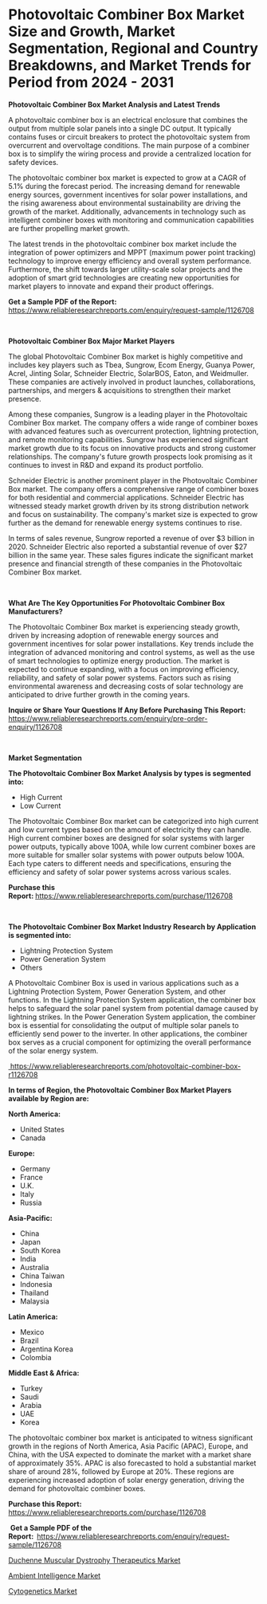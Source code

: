<p><h1>Photovoltaic Combiner Box Market Size and Growth, Market Segmentation, Regional and Country Breakdowns, and Market Trends for Period from 2024 -  2031</h1></p><p><strong>Photovoltaic Combiner Box Market Analysis and Latest Trends</strong></p>
<p><p>A photovoltaic combiner box is an electrical enclosure that combines the output from multiple solar panels into a single DC output. It typically contains fuses or circuit breakers to protect the photovoltaic system from overcurrent and overvoltage conditions. The main purpose of a combiner box is to simplify the wiring process and provide a centralized location for safety devices.</p><p>The photovoltaic combiner box market is expected to grow at a CAGR of 5.1% during the forecast period. The increasing demand for renewable energy sources, government incentives for solar power installations, and the rising awareness about environmental sustainability are driving the growth of the market. Additionally, advancements in technology such as intelligent combiner boxes with monitoring and communication capabilities are further propelling market growth.</p><p>The latest trends in the photovoltaic combiner box market include the integration of power optimizers and MPPT (maximum power point tracking) technology to improve energy efficiency and overall system performance. Furthermore, the shift towards larger utility-scale solar projects and the adoption of smart grid technologies are creating new opportunities for market players to innovate and expand their product offerings.</p></p>
<p><strong>Get a Sample PDF of the Report:&nbsp;</strong> <a href="https://www.reliableresearchreports.com/enquiry/request-sample/1126708">https://www.reliableresearchreports.com/enquiry/request-sample/1126708</a></p>
<p>&nbsp;</p>
<p><strong>Photovoltaic Combiner Box Major Market Players</strong></p>
<p><p>The global Photovoltaic Combiner Box market is highly competitive and includes key players such as Tbea, Sungrow, Ecom Energy, Guanya Power, Acrel, Jinting Solar, Schneider Electric, SolarBOS, Eaton, and Weidmuller. These companies are actively involved in product launches, collaborations, partnerships, and mergers & acquisitions to strengthen their market presence.</p><p>Among these companies, Sungrow is a leading player in the Photovoltaic Combiner Box market. The company offers a wide range of combiner boxes with advanced features such as overcurrent protection, lightning protection, and remote monitoring capabilities. Sungrow has experienced significant market growth due to its focus on innovative products and strong customer relationships. The company's future growth prospects look promising as it continues to invest in R&D and expand its product portfolio.</p><p>Schneider Electric is another prominent player in the Photovoltaic Combiner Box market. The company offers a comprehensive range of combiner boxes for both residential and commercial applications. Schneider Electric has witnessed steady market growth driven by its strong distribution network and focus on sustainability. The company's market size is expected to grow further as the demand for renewable energy systems continues to rise.</p><p>In terms of sales revenue, Sungrow reported a revenue of over $3 billion in 2020. Schneider Electric also reported a substantial revenue of over $27 billion in the same year. These sales figures indicate the significant market presence and financial strength of these companies in the Photovoltaic Combiner Box market.</p></p>
<p>&nbsp;</p>
<p><strong>What Are The Key Opportunities For Photovoltaic Combiner Box Manufacturers?</strong></p>
<p><p>The Photovoltaic Combiner Box market is experiencing steady growth, driven by increasing adoption of renewable energy sources and government incentives for solar power installations. Key trends include the integration of advanced monitoring and control systems, as well as the use of smart technologies to optimize energy production. The market is expected to continue expanding, with a focus on improving efficiency, reliability, and safety of solar power systems. Factors such as rising environmental awareness and decreasing costs of solar technology are anticipated to drive further growth in the coming years.</p></p>
<p><strong>Inquire or Share Your Questions If Any Before Purchasing This Report:</strong> <a href="https://www.reliableresearchreports.com/enquiry/pre-order-enquiry/1126708">https://www.reliableresearchreports.com/enquiry/pre-order-enquiry/1126708</a></p>
<p>&nbsp;</p>
<p><strong>Market Segmentation</strong></p>
<p><strong>The Photovoltaic Combiner Box Market Analysis by types is segmented into:</strong></p>
<p><ul><li>High Current</li><li>Low Current</li></ul></p>
<p><p>The Photovoltaic Combiner Box market can be categorized into high current and low current types based on the amount of electricity they can handle. High current combiner boxes are designed for solar systems with larger power outputs, typically above 100A, while low current combiner boxes are more suitable for smaller solar systems with power outputs below 100A. Each type caters to different needs and specifications, ensuring the efficiency and safety of solar power systems across various scales.</p></p>
<p><strong>Purchase this Report:&nbsp;</strong><a href="https://www.reliableresearchreports.com/purchase/1126708">https://www.reliableresearchreports.com/purchase/1126708</a></p>
<p>&nbsp;</p>
<p><strong>The Photovoltaic Combiner Box Market Industry Research by Application is segmented into:</strong></p>
<p><ul><li>Lightning Protection System</li><li>Power Generation System</li><li>Others</li></ul></p>
<p><p>A Photovoltaic Combiner Box is used in various applications such as a Lightning Protection System, Power Generation System, and other functions. In the Lightning Protection System application, the combiner box helps to safeguard the solar panel system from potential damage caused by lightning strikes. In the Power Generation System application, the combiner box is essential for consolidating the output of multiple solar panels to efficiently send power to the inverter. In other applications, the combiner box serves as a crucial component for optimizing the overall performance of the solar energy system.</p></p>
<p><a href="https://www.reliableresearchreports.com/photovoltaic-combiner-box-r1126708">&nbsp;https://www.reliableresearchreports.com/photovoltaic-combiner-box-r1126708</a></p>
<p><strong>In terms of Region, the Photovoltaic Combiner Box Market Players available by Region are:</strong></p>
<p>
    <p> <strong> North America: </strong>
        <ul>
            <li>United States</li>
            <li>Canada</li>
        </ul>
        </p> 
    <p> <strong> Europe: </strong>
        <ul>
            <li>Germany</li>
            <li>France</li>
            <li>U.K.</li>
            <li>Italy</li>
            <li>Russia</li>
        </ul>
        </p> 
    <p> <strong> Asia-Pacific: </strong>
        <ul>
            <li>China</li>
            <li>Japan</li>
            <li>South Korea</li>
            <li>India</li>
            <li>Australia</li>
            <li>China Taiwan</li>
            <li>Indonesia</li>
            <li>Thailand</li>
            <li>Malaysia</li>
        </ul>
        </p> 
    <p> <strong> Latin America: </strong>
        <ul>
            <li>Mexico</li>
            <li>Brazil</li>
            <li>Argentina Korea</li>
            <li>Colombia</li>
        </ul>
        </p> 
    <p> <strong> Middle East & Africa: </strong>
        <ul>
            <li>Turkey</li>
            <li>Saudi</li>
            <li>Arabia</li>
            <li>UAE</li>
            <li>Korea</li>
        </ul>
    </p>
    </p>
<p><p>The photovoltaic combiner box market is anticipated to witness significant growth in the regions of North America, Asia Pacific (APAC), Europe, and China, with the USA expected to dominate the market with a market share of approximately 35%. APAC is also forecasted to hold a substantial market share of around 28%, followed by Europe at 20%. These regions are experiencing increased adoption of solar energy generation, driving the demand for photovoltaic combiner boxes.</p></p>
<p><strong>Purchase this Report: </strong><a href="https://www.reliableresearchreports.com/purchase/1126708">https://www.reliableresearchreports.com/purchase/1126708</a></p>
<p>&nbsp;<strong>Get a Sample PDF of the Report:&nbsp;&nbsp;</strong><a href="https://www.reliableresearchreports.com/enquiry/request-sample/1126708">https://www.reliableresearchreports.com/enquiry/request-sample/1126708</a></p>
<p><strong></strong></p>
<p><p><a href="https://www.linkedin.com/pulse/duchenne-muscular-dystrophy-therapeutics-market-size-reveals-cgrze?trackingId=nQ156g4cD6SQeK2r5ao9Cw%3D%3D">Duchenne Muscular Dystrophy Therapeutics Market</a></p><p><a href="https://www.linkedin.com/pulse/ambient-intelligence-market-insights-cagr-trends-growth-strategies-twdgf?trackingId=VwaEeagPEY2p27SY3YKs%2Bg%3D%3D">Ambient Intelligence Market</a></p><p><a href="https://www.linkedin.com/pulse/cytogenetics-market-comprehensive-assessment-type-application-qhsze?trackingId=7vLZw9BhuC31GBWEJMSdkw%3D%3D">Cytogenetics Market</a></p></p>